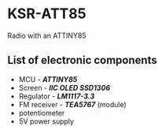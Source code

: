 # KSR-ATT85
Radio with an ATTINY85

## List of electronic components
- MCU - ***ATTINY85***
- Screen - ***IIC OLED SSD1306***
- Regulator - ***LM1117-3.3***
- FM receiver - ***TEA5767*** (module)
- potentiometer
- 5V power supply
